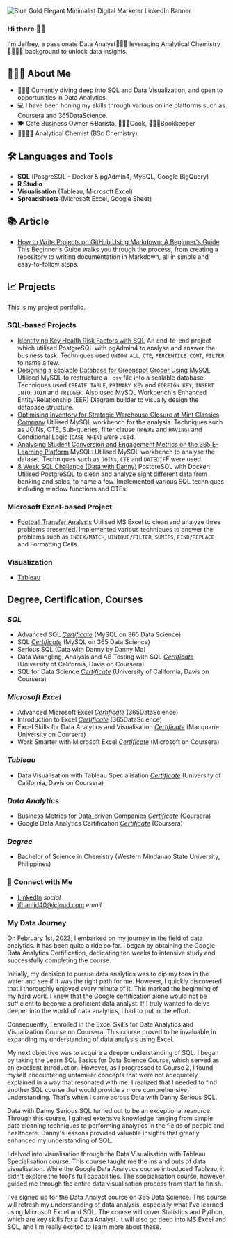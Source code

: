 ![Blue Gold Elegant Minimalist Digital Marketer LinkedIn Banner](https://github.com/jef-fortunahamid/jef-fortunahamid/assets/125134025/7f988cec-2ca7-4ce7-b194-e5083280f669)


### Hi there 👋🏽

I'm Jeffrey, a passionate Data Analyst👨🏽‍💻 leveraging Analytical Chemistry🧑🏽‍🔬🥼 background to unlock data insights.

## 🙋🏽‍♂️ About Me
- 👨🏽‍💻 Currently diving deep into SQL and Data Visualization, and open to opportunities in Data Analytics.
- 💻 I have been honing my skills through various online platforms such as Coursera and 365DataScience.
- 🍽️ Cafe Business Owner ☕️Barista, 👨🏼‍🍳Cook, 👨🏽‍🏫Bookkeeper
- 🧑🏽‍🔬🥼 Analytical Chemist (BSc Chemistry)

## 🛠️ Languages and Tools
- **SQL** (PosgreSQL - Docker & pgAdmin4, MySQL, Google BigQuery)
- **R Studio**
- **Visualisation** (Tableau, Microsoft Excel)
- **Spreadsheets** (Microsoft Excel, Google Sheet)

## 📚 Article
- [How to Write Projects on GitHub Using Markdown: A Beginner's Guide](https://github.com/jef-fortunahamid/Github-and-Markdown-Beginners-Guide) This Beginner's Guide walks you through the process, from creating a repository to writing documentation in Markdown, all in simple and easy-to-follow steps.

## 📈 Projects
This is my project portfolio.

### SQL-based Projects
- [Identifying Key Health Risk Factors with SQL](https://github.com/jef-fortunahamid/HealthcareRiskAnalysis) An end-to-end project which utilised PostgreSQL with pgAdmin4 to analyse and answer the business task. Techniques used `UNION ALL`, `CTE`, `PERCENTILE_CONT`, `FILTER` to name a few.
- [Designing a Scalable Database for Greenspot Grocer Using MySQL](https://github.com/jef-fortunahamid/GreenspotGrocerDBDesign/blob/main/README.md) Utilised MySQL to restructure a `.csv` file into a scalable database. Techniques used `CREATE TABLE`, `PRIMARY KEY` and `FOREIGN KEY`, `INSERT INTO`, `JOIN` and `TRIGGER`. Also used MySQL Workbench's Enhanced Entity-Relationship (EER) Diagram builder to visually design the database structure.
- [Optimising Inventory for Strategic Warehouse Closure at Mint Classics Company](https://github.com/jef-fortunahamid/MintClassicsCo/blob/main/README.md) Utilised MySQL workbench for the analysis. Techniques such as JOINs, CTE, Sub-queries, filter clause (`WHERE` and `HAVING`) and Conditional Logic (`CASE WHEN`) were used.
- [Analysing Student Conversion and Engagement Metrics on the 365 E-Learning Platform](https://github.com/jef-fortunahamid/365E-LearningAnalysis) MySQL: Utilised MySQL workbench to analyse the dataset. Techniques such as `JOINs`, `CTE` and `DATEDIF`F were used.
- [8 Week SQL Challenge (Data with Danny)](https://github.com/jef-fortunahamid/8_Week_SQL_Challenge/blob/main/README.md) PostgreSQL with Docker: Utilised PostgreSQL to clean and analyze eight different data from banking and sales, to name a few. Implemented various SQL techniques including window functions and CTEs.

### Microsoft Excel-based Project
- [Football Transfer Analysis](https://github.com/jef-fortunahamid/ExcelFootballAnalysis/blob/main/README.md) Utilised MS Excel to clean and analyze three problems presented. Implemented various techniques to answer the problems such as `INDEX/MATCH`, `UINIQUE/FILTER`, `SUMIFS`, `FIND/REPLACE` and Formatting Cells.

### Visualization
- [Tableau](https://public.tableau.com/app/profile/jfortha)

## Degree, Certification, Courses
### *SQL*
- Advanced SQL [*Certificate*](https://learn.365datascience.com/c/373d0da8a7/) (MySQL on 365 Data Science)
- SQL [*Certificate*](https://learn.365datascience.com/c/7a35edec28/) (MySQL on 365 Data Science)
- Serious SQL (Data with Danny by Danny Ma)
- Data Wrangling, Analysis and AB Testing with SQL [*Certificate*](https://coursera.org/share/904bc3bc693086e314b55c1548105085) (University of California, Davis on Coursera)
- SQL for Data Science [*Certificate*](https://coursera.org/share/8b62750bbe178984dcb96da81cc553e7) (University of California, Davis on Coursera)
  
### *Microsoft Excel*
- Advanced Microsoft Excel [*Certificate*](https://learn.365datascience.com/c/6b28ed7c5d/) (365DataScience)
- Introduction to Excel [*Certificate*](https://learn.365datascience.com/c/845151bdbf/) (365DataScience)
- Excel Skills for Data Analytics and Visualisation [*Certificate*](https://coursera.org/share/3d173e6b35d6899cee8af798f6866be6) (Macquarie University on Coursera)
- Work Smarter with Microsoft Excel [*Certificate*](https://coursera.org/share/6a120b385ebdf79958ed98eb982d4258) (Microsoft on Coursera)

### *Tableau*
- Data Visualisation with Tableau Specialisation [*Certificate*](https://coursera.org/share/9ce1111f93f337732770c50e2c31b2f0) (University of California, Davis on Coursera)

### *Data Analytics*
- Business Metrics for Data_driven Companies [*Certificate*](https://coursera.org/share/f676583115c837b98e8b2abe32a47b1f) (Coursera)
- Google Data Analytics Certification [*Certificate*](https://coursera.org/share/d46683816d5d5a4c6b0e90004fd99710) (Coursera)

### *Degree*
- Bachelor of Science in Chemistry (Western Mindanao State University, Philippines)

### 🤝 Connect with Me
- [LinkedIn](www.linkedin.com/in/jfortha) *social*
- jfhamid40@icloud.com *email*

### My Data Journey

On February 1st, 2023, I embarked on my journey in the field of data analytics. It has been quite a ride so far. I began by obtaining the Google Data Analytics Certification, dedicating ten weeks to intensive study and successfully completing the course.

Initially, my decision to pursue data analytics was to dip my toes in the water and see if it was the right path for me. However, I quickly discovered that I thoroughly enjoyed every minute of it. This marked the beginning of my hard work. I knew that the Google certification alone would not be sufficient to become a proficient data analyst. If I truly wanted to delve deeper into the world of data analytics, I had to put in the effort.

Consequently, I enrolled in the Excel Skills for Data Analytics and Visualization Course on Coursera. This course proved to be invaluable in expanding my understanding of data analysis using Excel.

My next objective was to acquire a deeper understanding of SQL. I began by taking the Learn SQL Basics for Data Science Course, which served as an excellent introduction. However, as I progressed to Course 2, I found myself encountering unfamiliar concepts that were not adequately explained in a way that resonated with me. I realized that I needed to find another SQL course that would provide a more comprehensive understanding. That's when I came across Data with Danny Serious SQL.

Data with Danny Serious SQL turned out to be an exceptional resource. Through this course, I gained extensive knowledge ranging from simple data cleaning techniques to performing analytics in the fields of people and healthcare. Danny's lessons provided valuable insights that greatly enhanced my understanding of SQL.

I delved into visualisation through the Data Visualisation with Tableau Specialisation course. This course taught me the ins and outs of data visualisation. While the Google Data Analytics course introduced Tableau, it didn't explore the tool's full capabilities. The specialisation course, however, guided me through the entire data visualisation process from start to finish.

I've signed up for the Data Analyst course on 365 Data Science. This course will refresh my understanding of data analysis, especially what I've learned using Microsoft Excel and SQL. The course will cover Statistics and Python, which are key skills for a Data Analyst. It will also go deep into MS Excel and SQL, and I'm really excited to learn more about these.
